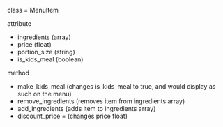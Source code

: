 class = MenuItem

attribute
- ingredients (array)
- price (float)
- portion_size (string)
- is_kids_meal (boolean)

method
- make_kids_meal (changes is_kids_meal to true, and would display as such on the menu)
- remove_ingredients (removes item from ingredients array)
- add_ingredients (adds item to ingredients array)
- discount_price = (changes price float)
